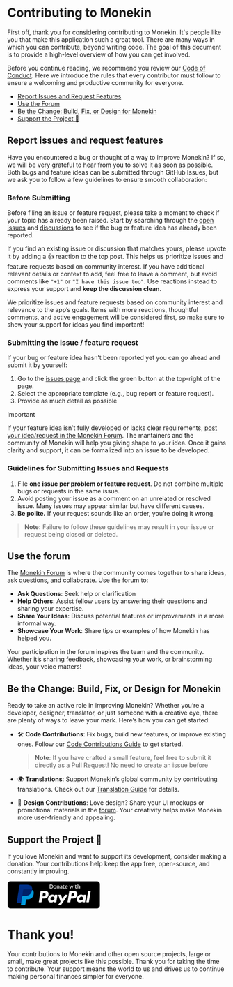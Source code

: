 # Contributing to Monekin

First off, thank you for considering contributing to Monekin. It's people like you that make this application such a great tool. There are many ways in which you can contribute, beyond writing code. The goal of this document is to provide a high-level overview of how you can get involved. 

Before you continue reading, we recommend you review our [Code of Conduct](https://github.com/enrique-lozano/Monekin/blob/main/CODE_OF_CONDUCT.md). Here we introduce the rules that every contributor must follow to ensure a welcoming and productive community for everyone.

- [Report Issues and Request Features](#report-issues-and-request-features)
- [Use the Forum](#use-the-forum)
- [Be the Change: Build, Fix, or Design for Monekin](#be-the-change-build-fix-or-design-for-monekin)
- [Support the Project 💖](#support-the-project-)

## Report issues and request features

Have you encountered a bug or thought of a way to improve Monekin? If so, we will be very grateful to hear from you to solve it as soon as possible. Both bugs and feature ideas can be submitted through GitHub Issues, but we ask you to follow a few guidelines to ensure smooth collaboration:

### Before Submitting

Before filing an issue or feature request, please take a moment to check if your topic has already been raised. Start by searching through the [open issues](https://github.com/enrique-lozano/Monekin/issues) and [discussions](https://github.com/enrique-lozano/Monekin/discussions) to see if the bug or feature idea has already been reported.

If you find an existing issue or discussion that matches yours, please upvote it by adding a 👍 reaction to the top post. This helps us prioritize issues and feature requests based on community interest. If you have additional relevant details or context to add, feel free to leave a comment, but avoid comments like `"+1"` or `"I have this issue too"`. Use reactions instead to express your support and **keep the discussion clean**.

We prioritize issues and feature requests based on community interest and relevance to the app’s goals. Items with more reactions, thoughtful comments, and active engagement will be considered first, so make sure to show your support for ideas you find important!

### Submitting the issue / feature request

If your bug or feature idea hasn’t been reported yet you can go ahead and submit it by yourself:

1. Go to the [issues page](https://github.com/enrique-lozano/Monekin/issues) and click the green button at the top-right of the page.
2. Select the appropriate template (e.g., bug report or feature request).
3. Provide as much detail as possible

> [!IMPORTANT]
> If your feature idea isn’t fully developed or lacks clear requirements, [post your idea/request in the Monekin Forum](https://github.com/enrique-lozano/Monekin/discussions/new?category=ideas-new-features). The mantainers and the community of Monekin will help you giving shape to your idea. Once it gains clarity and support, it can be formalized into an issue to be developed.

### Guidelines for Submitting Issues and Requests

1. File **one issue per problem or feature request**. Do not combine multiple bugs or requests in the same issue.
2. Avoid posting your issue as a comment on an unrelated or resolved issue. Many issues may appear similar but have different causes.
3. **Be polite.** If your request sounds like an order, you’re doing it wrong.

> **Note:** Failure to follow these guidelines may result in your issue or request being closed or deleted.


## Use the forum

The [Monekin Forum](https://github.com/enrique-lozano/Monekin/discussions) is where the community comes together to share ideas, ask questions, and collaborate. Use the forum to:

- **Ask Questions**: Seek help or clarification
- **Help Others**: Assist fellow users by answering their questions and sharing your expertise.
- **Share Your Ideas**: Discuss potential features or improvements in a more informal way.
- **Showcase Your Work**: Share tips or examples of how Monekin has helped you.

Your participation in the forum inspires the team and the community. Whether it’s sharing feedback, showcasing your work, or brainstorming ideas, your voice matters!

## Be the Change: Build, Fix, or Design for Monekin

Ready to take an active role in improving Monekin? Whether you’re a developer, designer, translator, or just someone with a creative eye, there are plenty of ways to leave your mark. Here’s how you can get started:

- 🛠️ **Code Contributions**: Fix bugs, build new features, or improve existing ones. Follow our [Code Contributions Guide](https://github.com/enrique-lozano/Monekin/blob/main/docs/CODE_CONTRIBUTING.md) to get started.

  > **Note**: If you have crafted a small feature, feel free to submit it directly as a Pull Request! No need to create an issue before
- 🌍 **Translations**: Support Monekin’s global community by contributing translations. Check out our [Translation Guide](https://github.com/enrique-lozano/Monekin/blob/main/docs/I18N_CONTRIBUTING.md) for details.
- 🎨 **Design Contributions**: Love design? Share your UI mockups or promotional materials in the [forum](https://github.com/enrique-lozano/Monekin/discussions). Your creativity helps make Monekin more user-friendly and appealing.


<!-- DONATE SECTION -->

## Support the Project 💖

If you love Monekin and want to support its development, consider making a donation. Your contributions help keep the app free, open-source, and constantly improving.

<a href="https://paypal.me/lozanoelc?country.x=ES&locale.x=es_ES">
  <img src="./docs/badges/PayPal Badge.svg" alt="Donate with PayPal" height="64">
</a>

# Thank you!

Your contributions to Monekin and other open source projects, large or small, make great projects like this possible. Thank you for taking the time to contribute. Your support means the world to us and drives us to continue making personal finances simpler for everyone.
